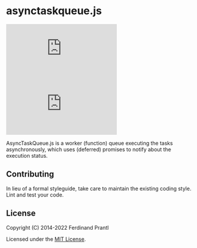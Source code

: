 # asynctaskqueue.js

[![Latest version](https://img.shields.io/npm/v/asynctaskqueue.js)
 ![Dependency status](https://img.shields.io/librariesio/release/npm/asynctaskqueue.js)
](https://www.npmjs.com/package/asynctaskqueue.js)

AsyncTaskQueue.js is a worker (function) queue executing the tasks asynchronously, which uses (deferred) promises to notify about the execution status.

## Contributing

In lieu of a formal styleguide, take care to maintain the existing coding style. Lint and test your code.

## License

Copyright (C) 2014-2022 Ferdinand Prantl

Licensed under the [MIT License].

[MIT License]: http://en.wikipedia.org/wiki/MIT_License

